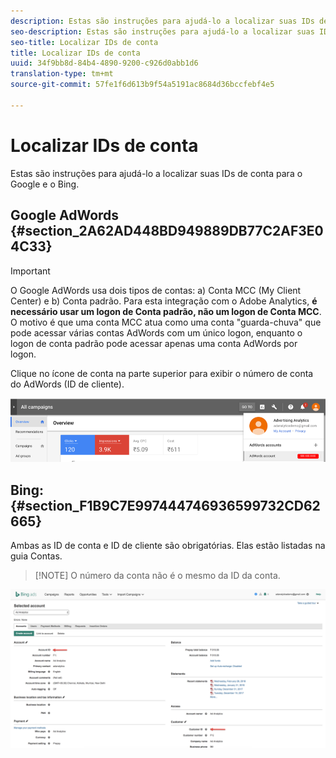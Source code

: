 ```yaml
---
description: Estas são instruções para ajudá-lo a localizar suas IDs de conta para o Google e o Bing.
seo-description: Estas são instruções para ajudá-lo a localizar suas IDs de conta para o Google e o Bing.
seo-title: Localizar IDs de conta
title: Localizar IDs de conta
uuid: 34f9bb8d-84b4-4890-9200-c926d0abb1d6
translation-type: tm+mt
source-git-commit: 57fe1f6d613b9f54a5191ac8684d36bccfebf4e5

---
```



# Localizar IDs de conta

Estas são instruções para ajudá-lo a localizar suas IDs de conta para o Google e o Bing.

## Google AdWords {#section_2A62AD448BD949889DB77C2AF3E04C33}

>[!IMPORTANT]
>
>O Google AdWords usa dois tipos de contas: a) Conta MCC (My Client Center) e b) Conta padrão. Para esta integração com o Adobe Analytics, **é necessário usar um logon de Conta padrão, não um logon de Conta MCC**. O motivo é que uma conta MCC atua como uma conta "guarda-chuva" que pode acessar várias contas AdWords com um único logon, enquanto o logon de conta padrão pode acessar apenas uma conta AdWords por logon.

Clique no ícone de conta na parte superior para exibir o número de conta do AdWords (ID de cliente).

![](assets/google_account.png)

## Bing: {#section_F1B9C7E997444746936599732CD62665}

Ambas as ID de conta e ID de cliente são obrigatórias. Elas estão listadas na guia Contas.

> [!NOTE] O número da conta não é o mesmo da ID da conta.

![](assets/bing_id.png)

